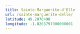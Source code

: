 ```yaml
---
title: Sainte-Marguerite-d'Elle
url: /sainte-marguerite-delle/
latitude: 49.2070498
longitude: -1.0203797000000001
---
```

